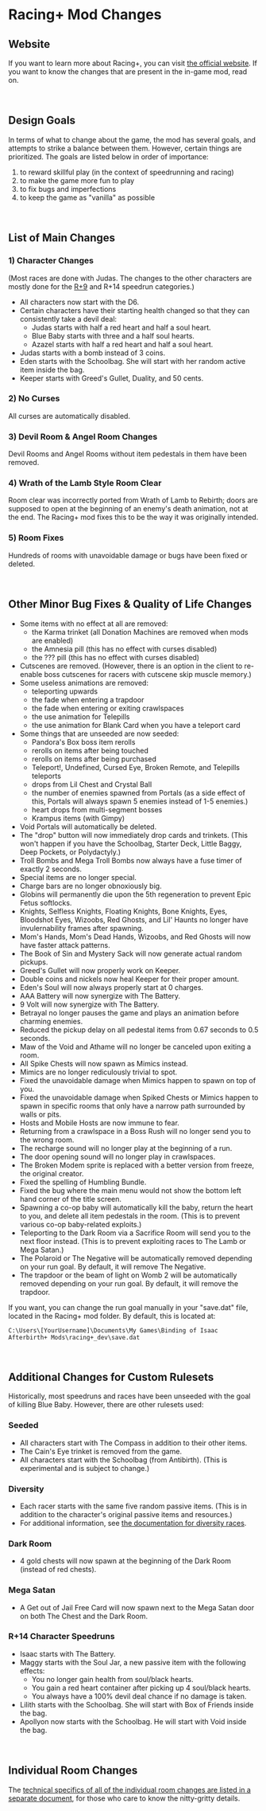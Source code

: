 # Racing+ Mod Changes

## Website

If you want to learn more about Racing+, you can visit [the official website](https://isaacracing.net). If you want to know the changes that are present in the in-game mod, read on.

<br />

## Design Goals

In terms of what to change about the game, the mod has several goals, and attempts to strike a balance between them. However, certain things are prioritized. The goals are listed below in order of importance:

1) to reward skillful play (in the context of speedrunning and racing)
2) to make the game more fun to play
3) to fix bugs and imperfections
4) to keep the game as "vanilla" as possible

<br />

## List of Main Changes

### 1) Character Changes

(Most races are done with Judas. The changes to the other characters are mostly done for the [R+9](http://www.speedrun.com/afterbirthplus/full_game#R%2B_9_char) and R+14 speedrun categories.)

* All characters now start with the D6.
* Certain characters have their starting health changed so that they can consistently take a devil deal:
  * Judas starts with half a red heart and half a soul heart.
  * Blue Baby starts with three and a half soul hearts.
  * Azazel starts with half a red heart and half a soul heart.
* Judas starts with a bomb instead of 3 coins.
* Eden starts with the Schoolbag. She will start with her random active item inside the bag.
* Keeper starts with Greed's Gullet, Duality, and 50 cents.

### 2) No Curses

All curses are automatically disabled.

### 3) Devil Room & Angel Room Changes

Devil Rooms and Angel Rooms without item pedestals in them have been removed.

### 4) Wrath of the Lamb Style Room Clear

Room clear was incorrectly ported from Wrath of Lamb to Rebirth; doors are supposed to open at the beginning of an enemy's death animation, not at the end. The Racing+ mod fixes this to be the way it was originally intended.

### 5) Room Fixes

Hundreds of rooms with unavoidable damage or bugs have been fixed or deleted.

<br />

## Other Minor Bug Fixes & Quality of Life Changes

* Some items with no effect at all are removed:
  * the Karma trinket (all Donation Machines are removed when mods are enabled)
  * the Amnesia pill (this has no effect with curses disabled)
  * the ??? pill (this has no effect with curses disabled)
* Cutscenes are removed. (However, there is an option in the client to re-enable boss cutscenes for racers with cutscene skip muscle memory.)
* Some useless animations are removed:
  * teleporting upwards
  * the fade when entering a trapdoor
  * the fade when entering or exiting crawlspaces
  * the use animation for Telepills
  * the use animation for Blank Card when you have a teleport card
* Some things that are unseeded are now seeded:
  * Pandora's Box boss item rerolls
  * rerolls on items after being touched
  * rerolls on items after being purchased
  * Teleport!, Undefined, Cursed Eye, Broken Remote, and Telepills teleports
  * drops from Lil Chest and Crystal Ball
  * the number of enemies spawned from Portals (as a side effect of this, Portals will always spawn 5 enemies instead of 1-5 enemies.)
  * heart drops from multi-segment bosses
  * Krampus items (with Gimpy)
* Void Portals will automatically be deleted.
* The "drop" button will now immediately drop cards and trinkets. (This won't happen if you have the Schoolbag, Starter Deck, Little Baggy, Deep Pockets, or Polydactyly.)
* Troll Bombs and Mega Troll Bombs now always have a fuse timer of exactly 2 seconds.
* Special items are no longer special.
* Charge bars are no longer obnoxiously big.
* Globins will permanently die upon the 5th regeneration to prevent Epic Fetus softlocks.
* Knights, Selfless Knights, Floating Knights, Bone Knights, Eyes, Bloodshot Eyes, Wizoobs, Red Ghosts, and Lil' Haunts no longer have invulernability frames after spawning.
* Mom's Hands, Mom's Dead Hands, Wizoobs, and Red Ghosts will now have faster attack patterns.
* The Book of Sin and Mystery Sack will now generate actual random pickups.
* Greed's Gullet will now properly work on Keeper.
* Double coins and nickels now heal Keeper for their proper amount.
* Eden's Soul will now always properly start at 0 charges.
* AAA Battery will now synergize with The Battery.
* 9 Volt will now synergize with The Battery.
* Betrayal no longer pauses the game and plays an animation before charming enemies.
* Reduced the pickup delay on all pedestal items from 0.67 seconds to 0.5 seconds.
* Maw of the Void and Athame will no longer be canceled upon exiting a room.
* All Spike Chests will now spawn as Mimics instead.
* Mimics are no longer rediculously trivial to spot.
* Fixed the unavoidable damage when Mimics happen to spawn on top of you.
* Fixed the unavoidable damage when Spiked Chests or Mimics happen to spawn in specific rooms that only have a narrow path surrounded by walls or pits.
* Hosts and Mobile Hosts are now immune to fear.
* Returning from a crawlspace in a Boss Rush will no longer send you to the wrong room.
* The recharge sound will no longer play at the beginning of a run.
* The door opening sound will no longer play in crawlspaces.
* The Broken Modem sprite is replaced with a better version from freeze, the original creator.
* Fixed the spelling of Humbling Bundle.
* Fixed the bug where the main menu would not show the bottom left hand corner of the title screen.
* Spawning a co-op baby will automatically kill the baby, return the heart to you, and delete all item pedestals in the room. (This is to prevent various co-op baby-related exploits.)
* Teleporting to the Dark Room via a Sacrifice Room will send you to the next floor instead. (This is to prevent exploiting races to The Lamb or Mega Satan.)
* The Polaroid or The Negative will be automatically removed depending on your run goal. By default, it will remove The Negative.
* The trapdoor or the beam of light on Womb 2 will be automatically removed depending on your run goal. By default, it will remove the trapdoor.

If you want, you can change the run goal manually in your "save.dat" file, located in the Racing+ mod folder. By default, this is located at:
```
C:\Users\[YourUsername]\Documents\My Games\Binding of Isaac Afterbirth+ Mods\racing+_dev\save.dat
```

<br />

## Additional Changes for Custom Rulesets

Historically, most speedruns and races have been unseeded with the goal of killing Blue Baby. However, there are other rulesets used:

### Seeded

* All characters start with The Compass in addition to their other items.
* The Cain's Eye trinket is removed from the game.
* All characters start with the Schoolbag (from Antibirth). (This is experimental and is subject to change.)

### Diversity

* Each racer starts with the same five random passive items. (This is in addition to the character's original passive items and resources.)
* For additional information, see [the documentation for diversity races](https://github.com/Zamiell/isaac-racing-mod/blob/master/README-DIVERSITY.md).

### Dark Room

* 4 gold chests will now spawn at the beginning of the Dark Room (instead of red chests).

### Mega Satan

* A Get out of Jail Free Card will now spawn next to the Mega Satan door on both The Chest and the Dark Room.

### R+14 Character Speedruns

* Isaac starts with The Battery.
* Maggy starts with the Soul Jar, a new passive item with the following effects:
  * You no longer gain health from soul/black hearts.
  * You gain a red heart container after picking up 4 soul/black hearts.
  * You always have a 100% devil deal chance if no damage is taken.
* Lilith starts with the Schoolbag. She will start with Box of Friends inside the bag.
* Apollyon now starts with the Schoolbag. He will start with Void inside the bag.

<br />

## Individual Room Changes

The [technical specifics of all of the individual room changes are listed in a separate document](https://github.com/Zamiell/isaac-racing-mod/blob/master/CHANGES-ROOM.md), for those who care to know the nitty-gritty details.

<br />
